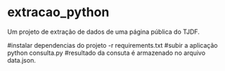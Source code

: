 # extracao_python
Um projeto de extração de dados de uma página pública do TJDF.

#instalar dependencias do projeto -r requirements.txt
#subir a aplicação python consulta.py
#resultado da consuta é armazenado no arquivo data.json.

